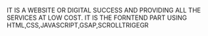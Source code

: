 IT IS  A WEBSITE OR DIGITAL SUCCESS AND PROVIDING ALL THE SERVICES AT LOW COST. IT IS THE FORNTEND PART USING HTML,CSS,JAVASCRIPT,GSAP,SCROLLTRIGEGR
